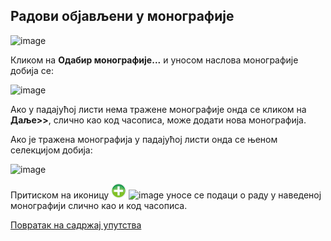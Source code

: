 ## Радови објављени у монографије 
 
 ![image](https://user-images.githubusercontent.com/29538544/150752431-65ef544e-659f-417c-be05-deea7f27e733.png)

Кликом на **Одабир монографије...** и уносом наслова монографије дoбија се:

![image](https://user-images.githubusercontent.com/29538544/150753305-0fd1e613-69c5-47e3-a938-1b631c0e78a1.png)
 
Ако у падајућој листи нема тражене монографије онда се кликом на **Даље>>**, слично као код часописа, може додати нова монографија.

Ако је тражена монографија у падајућој листи онда се њеном селекцијом добија:

![image](https://user-images.githubusercontent.com/29538544/150753390-24808a6c-6e98-4fa2-b1b1-e8bdb222a85b.png)
 
Притиском на иконицу ![image](../../images/create24.png) ![image](https://user-images.githubusercontent.com/29538544/150760338-83cbb5dc-d90b-43ad-b4c7-20380bbe5bd5.png) уносе се подаци о раду у наведеној монографији слично као и код часописа.

[Повратак на садржај упутства](../../uputstvo.md#садржај)

